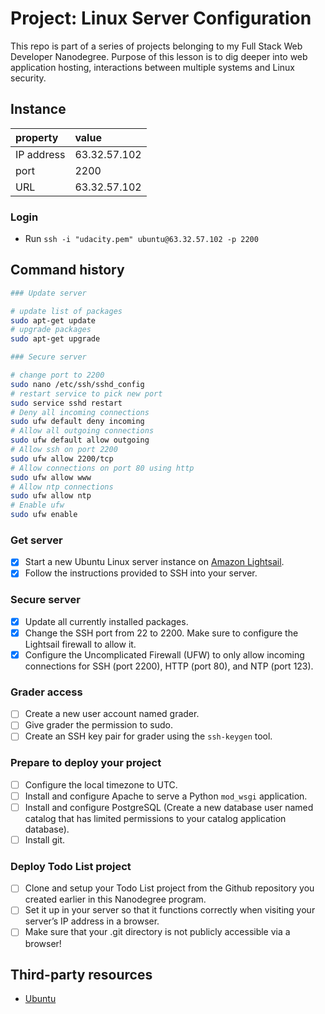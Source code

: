 # Project: Linux Server Configuration

This repo is part of a series of projects belonging to my Full Stack Web Developer Nanodegree. Purpose of this lesson is to dig deeper into web application hosting, interactions between multiple systems and Linux security.

## Instance

| property   | value        |
| :--------- | :----------- |
| IP address | 63.32.57.102 |
| port       | 2200         |
| URL        | 63.32.57.102 |

### Login

-   Run `ssh -i "udacity.pem" ubuntu@63.32.57.102 -p 2200`

## Command history

```bash
### Update server

# update list of packages
sudo apt-get update 
# upgrade packages
sudo apt-get upgrade

### Secure server

# change port to 2200
sudo nano /etc/ssh/sshd_config 				
# restart service to pick new port
sudo service sshd restart 				
# Deny all incoming connections		
sudo ufw default deny incoming 	
# Allow all outgoing connections			
sudo ufw default allow outgoing 		
# Allow ssh on port 2200	
sudo ufw allow 2200/tcp						
# Allow connections on port 80 using http			
sudo ufw allow www										
# Allow ntp connections
sudo ufw allow ntp								
# Enable ufw
sudo ufw enable	
```

### Get server

-   [x]  Start a new Ubuntu Linux server instance on [Amazon Lightsail](https://aws.amazon.com/de/lightsail/).
-   [x]  Follow the instructions provided to SSH into your server.

### Secure server

-   [x]  Update all currently installed packages.
-   [x]  Change the SSH port from 22 to 2200. Make sure to configure the Lightsail firewall to allow it.
-   [x]  Configure the Uncomplicated Firewall (UFW) to only allow incoming connections for SSH (port 2200), HTTP (port 80), and NTP (port 123).

### Grader access

-   [ ]  Create a new user account named grader.
-   [ ]  Give grader the permission to sudo.
-   [ ]  Create an SSH key pair for grader using the `ssh-keygen` tool.

### Prepare to deploy your project

-   [ ]  Configure the local timezone to UTC.
-   [ ]  Install and configure Apache to serve a Python `mod_wsgi` application.
-   [ ]  Install and configure PostgreSQL (Create a new database user named catalog that has limited permissions to your catalog application database).
-   [ ]  Install git.

### Deploy Todo List project

-   [ ]  Clone and setup your Todo List project from the Github repository you created earlier in this Nanodegree program.
-   [ ]  Set it up in your server so that it functions correctly when visiting your server’s IP address in a browser. 
-   [ ]  Make sure that your .git directory is not publicly accessible via a browser!

## Third-party resources

-   [Ubuntu](http://releases.ubuntu.com/16.04/)
